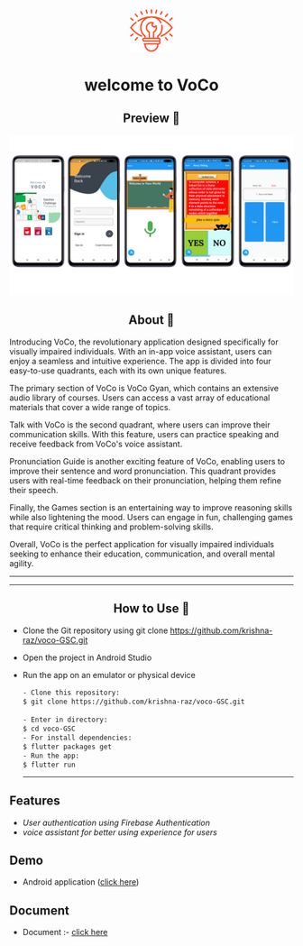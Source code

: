  <p align="center">
      <img src="assets/iconvoco.png" width="15%" alt=""/>
   </p>

<h1 align="center">welcome to VoCo</h1>



 <h2 align="center">Preview 📱</h2>
 <img src="screenshots/voco .png"  width="auto"/> 
 
 
 
 
 
 
 <h2 align="center">About 📖</h2>
   
  Introducing VoCo, the revolutionary application designed specifically for visually impaired individuals. With an in-app voice assistant, users can enjoy a seamless and intuitive experience. The app is divided into four easy-to-use quadrants, each with its own unique features. 

The primary section of VoCo is VoCo Gyan, which contains an extensive audio library of courses. Users can access a vast array of educational materials that cover a wide range of topics. 

Talk with VoCo is the second quadrant, where users can improve their communication skills. With this feature, users can practice speaking and receive feedback from VoCo's voice assistant. 

Pronunciation Guide is another exciting feature of VoCo, enabling users to improve their sentence and word pronunciation. This quadrant provides users with real-time feedback on their pronunciation, helping them refine their speech. 

Finally, the Games section is an entertaining way to improve reasoning skills while also lightening the mood. Users can engage in fun, challenging games that require critical thinking and problem-solving skills. 

Overall, VoCo is the perfect application for visually impaired individuals seeking to enhance their education, communication, and overall mental agility.

---





---

   <h2 align="center">How to Use 🤔</h2>

- Clone the Git repository using git clone https://github.com/krishna-raz/voco-GSC.git
- Open the project in Android Studio
- Run the app on an emulator or physical device
   ```   
   - Clone this repository:
   $ git clone https://github.com/krishna-raz/voco-GSC.git
   
   - Enter in directory:
   $ cd voco-GSC
   - For install dependencies:
   $ flutter packages get
   - Run the app: 
   $ flutter run
   ```

   ---


## Features

- *User authentication using Firebase Authentication*
- *voice assistant for better using experience for users*

## Demo
 - Android application ([click here](https://drive.google.com/file/d/1G2OAgv496ZIgfTvQDB9stnZZdOtdA90W/view?usp=share_link))
 
 
 ## Document
 - Document :- [click here](https://www.canva.com/design/DAFevsSbsUg/JUWPEVy9L6Ob8H1G_NHvCw/view?utm_content=DAFevsSbsUg&utm_campaign=designshare&utm_medium=link2&utm_source=sharebutton)


